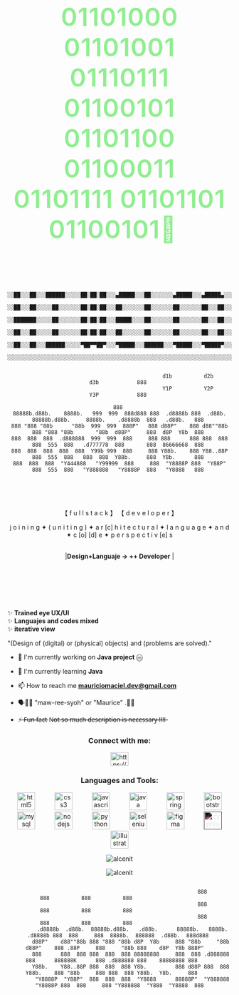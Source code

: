 <h1 align="center">
  <span style="color: #90EE90; 
              font-size: 2em;
              letter-spacing: 1px;
              font-weight: 600;
              display: inline-block;
              padding: 0 10px;">
   01101000  01101001  01110111  01100101  01101100  01100011  01101111  01101101  01100101👋 &nbsp; 
  </span>
</h1
 <br/><br/>     

<pre style="text-align: center;"><code>

     
                  ░░██░░░██░░░██████░░░░░██░██░██░░░▄█████░░░██░░░░░░░▄█████░░░▄█████▄░░░▄██▄▄██▄░░░▄█████
                  ░░██░░░██░░░░░██░░░░░░░██░██░██░░░██░░░░░░░██░░░░░░░██░░░░░░░██░░░██░░░██░██░██░░░██░░░░
                  ░░███████░░░░░██░░░░░░░██░██░██░░░█████░░░░██░░░░░░░██░░░░░░░██░░░██░░░██░██░██░░░█████░
                  ░░██░░░██░░░░░██░░░░░░░██░██░██░░░██░░░░░░░██░░░░░░░██░░░░░░░██░░░██░░░██░██░██░░░██░░░░
                  ░░██░░░██░░░██████░░░░░▀██▀▀██▀░░░▀█████░░░██████░░░▀█████░░░▀█████▀░░░██░██░██░░░▀█████
                  ░░░░░░░░░░░░░░░░░░░░░░░░░░░░░░░░░░░░░░░░░░░░░░░░░░░░░░░░░░░░░░░░░░░░░░░░░░░░░░░░░░░░░░░░
</code></pre>
<pre style="text-align: center;"><code>
                                           d1b          d2b                                                 d3b            888 
                                           Y1P          Y2P                                                 Y3P            888 
                                                                                                                           888 
88888b.d88b.    8888b.   999  999  888d888 888  .d8888b 888  .d88b.     88888b.d88b.     8888b.    .d8888b  888   .d88b.   888 
888 "888 "88b      "88b  999  999  888P"   888 d88P"    888 d88""88b    888 "888 "88b       "88b  d88P"     888  d8P  Y8b  888 
888  888  888  .d888888  999  999  888     888 888      888 888  888    888  555  888   .d777778  888       888  86666668  888 
888  888  888  888  888  Y99b 999  888     888 Y88b.    888 Y88..88P    888  555  888   888  888  Y88b.     888  Y8b.      888 
888  888  888  "Y444888   "Y99999  888     888  "Y8888P 888  "Y88P"     888  555  888   "Y888888   "Y8888P  888   "Y8888   888 
</code></pre>
                                       

>
 
  
  <br/><br/><br/>
<p align="center">
                                    【  f  u  l  l  s  t  a  c  k  】 【  d  e  v  e  l  o  p  e  r  】
</p>

<!-- Contenedor principal para el texto parpadeante -->
<div class="flickering-text-container"align="center">
  <div class="flickering-text" display: inline-block;
    animation-name: flicker;
    animation-iteration-count: infinite;
    animation-timing>
    <span class="letter" style="animation-duration: 2.5s; animation-delay: 0.1s;">j</span>
    <span class="letter" style="animation-duration: 3.1s; animation-delay: 0.5s;">o</span>
    <span class="letter" style="animation-duration: 2.2s; animation-delay: 1.1s;">i</span>
    <span class="letter" style="animation-duration: 2.8s; animation-delay: 0.2s;">n</span>
    <span class="letter" style="animation-duration: 1.9s; animation-delay: 1.5s;">i</span>
    <span class="letter" style="animation-duration: 3.3s; animation-delay: 0.8s;">n</span>
    <span class="letter" style="animation-duration: 2.6s; animation-delay: 0.3s;">g</span>
    <span class="letter" style="animation-duration: 2.6s; animation-delay: 0.3s;">✦</span>
    <span class="letter" style="animation-duration: 2.1s; animation-delay: 1.8s;">(</span>
    <span class="letter" style="animation-duration: 2.9s; animation-delay: 0.6s;">u</span>
    <span class="letter" style="animation-duration: 2.4s; animation-delay: 1.2s;">n</span>
    <span class="letter" style="animation-duration: 3.0s; animation-delay: 0.4s;">i</span>
    <span class="letter" style="animation-duration: 2.7s; animation-delay: 1.6s;">t</span>
    <span class="letter" style="animation-duration: 2.3s; animation-delay: 0.9s;">i</span>
    <span class="letter" style="animation-duration: 3.2s; animation-delay: 1.3s;">n</span>
    <span class="letter" style="animation-duration: 2.0s; animation-delay: 0.7s;">g</span>
    <span class="letter" style="animation-duration: 2.5s; animation-delay: 1.7s;">)</span>
    <span class="letter" style="animation-duration: 2.8s; animation-delay: 0.0s;">✦ </span>
    <span class="letter" style="animation-duration: 3.1s; animation-delay: 1.0s;">a</span>
    <span class="letter" style="animation-duration: 2.2s; animation-delay: 1.4s;">r</span>
    <span class="letter" style="animation-duration: 2.6s; animation-delay: 0.5s;">[c]</span>
    <span class="letter" style="animation-duration: 2.9s; animation-delay: 1.1s;">h</span>
    <span class="letter" style="animation-duration: 2.1s; animation-delay: 0.2s;">i</span>
    <span class="letter" style="animation-duration: 3.3s; animation-delay: 1.8s;">t</span>
    <span class="letter" style="animation-duration: 2.4s; animation-delay: 0.8s;">e</span>
    <span class="letter" style="animation-duration: 2.7s; animation-delay: 1.3s;">c</span>
    <span class="letter" style="animation-duration: 2.0s; animation-delay: 0.3s;">t</span>
    <span class="letter" style="animation-duration: 3.0s; animation-delay: 1.6s;">u</span>
    <span class="letter" style="animation-duration: 2.5s; animation-delay: 0.9s;">r</span>
    <span class="letter" style="animation-duration: 2.2s; animation-delay: 1.2s;">a</span>
    <span class="letter" style="animation-duration: 2.8s; animation-delay: 0.4s;">l</span>
    <span class="letter" style="animation-duration: 2.3s; animation-delay: 1.5s;">✦   </span>
    <span class="letter" style="animation-duration: 3.1s; animation-delay: 0.7s;">  </span>
    <span class="letter" style="animation-duration: 3.1s; animation-delay: 0.7s;">  </span>
    <span class="letter" style="animation-duration: 2.6s; animation-delay: 1.0s;">l</span>
    <span class="letter" style="animation-duration: 2.9s; animation-delay: 0.1s;">a</span>
    <span class="letter" style="animation-duration: 2.1s; animation-delay: 1.7s;">n</span>
    <span class="letter" style="animation-duration: 3.2s; animation-delay: 0.6s;">g</span>
    <span class="letter" style="animation-duration: 2.4s; animation-delay: 1.3s;">u</span>
    <span class="letter" style="animation-duration: 2.7s; animation-delay: 0.2s;">a</span>
    <span class="letter" style="animation-duration: 2.0s; animation-delay: 1.4s;">g</span>
    <span class="letter" style="animation-duration: 3.0s; animation-delay: 0.8s;">e</span>
    <span class="letter" style="animation-duration: 2.5s; animation-delay: 1.1s;">✦</span>
    <span class="letter" style="animation-duration: 3.1s; animation-delay: 0.7s;"> </span>
    <span class="letter" style="animation-duration: 2.2s; animation-delay: 1.9s;">a</span>
    <span class="letter" style="animation-duration: 2.8s; animation-delay: 0.3s;">n</span>
    <span class="letter" style="animation-duration: 2.3s; animation-delay: 1.6s;">d</span>
    <span class="letter" style="animation-duration: 3.1s; animation-delay: 0.5s;">✦</span>
    <span class="letter" style="animation-duration: 2.6s; animation-delay: 1.2s;">c</span>
    <span class="letter" style="animation-duration: 2.9s; animation-delay: 0.9s;">[o]</span>
    <span class="letter" style="animation-duration: 2.1s; animation-delay: 1.5s;">[d]</span>
    <span class="letter" style="animation-duration: 3.3s; animation-delay: 0.4s;">e</span>
    <span class="letter" style="animation-duration: 2.4s; animation-delay: 1.8s;">✦</span>
    <span class="letter" style="animation-duration: 2.7s; animation-delay: 0.7s;">p</span>
    <span class="letter" style="animation-duration: 2.0s; animation-delay: 1.0s;">e</span>
    <span class="letter" style="animation-duration: 3.0s; animation-delay: 0.1s;">r</span>
    <span class="letter" style="animation-duration: 2.5s; animation-delay: 1.3s;">s</span>
    <span class="letter" style="animation-duration: 2.2s; animation-delay: 1.6s;">p</span>
    <span class="letter" style="animation-duration: 2.8s; animation-delay: 0.2s;">e</span>
    <span class="letter" style="animation-duration: 2.3s; animation-delay: 1.9s;">c</span>
    <span class="letter" style="animation-duration: 3.1s; animation-delay: 0.6s;">t</span>
    <span class="letter" style="animation-duration: 2.6s; animation-delay: 1.1s;">i</span>
    <span class="letter" style="animation-duration: 2.9s; animation-delay: 0.8s;">v</span>
    <span class="letter" style="animation-duration: 2.1s; animation-delay: 1.4s;">[e]</span>
    <span class="letter" style="animation-duration: 3.2s; animation-delay: 0.5s;">s</span>
  </div>
</div>
<br/>

<p align="center">
  |<strong>Design+Languaje → ++ Developer</strong> |
</p>
<br/>


<br/><br/><br/>
  
✨ <strong>Trained eye UX/UI</strong>   
✨ <strong>Languajes and codes mixed</strong>   
✨ <strong> iterative view</strong>   

"(Design of (digital) or (physical) objects) and (problems are solved)."


- 🔭 I'm currently working on **Java project** ⓜ

- 🌱 I'm currently learning **Java**

- 📫 How to reach me **mauriciomaciel.dev@gmail.com**

-  🗣👂🏻 "maw-ree-syoh" or "Maurice" .🤙🏻

- ⚡ ̶̶F̶̶u̶̶n̶̶ ̶̶f̶̶a̶̶c̶̶t̶̶ N̶̶o̶̶t̶̶ ̶̶s̶̶o̶̶ ̶̶m̶̶u̶̶c̶̶h̶̶ ̶̶d̶̶e̶̶s̶̶c̶̶r̶̶i̶̶p̶̶t̶̶i̶̶o̶̶n̶̶ ̶̶i̶̶s̶̶ ̶̶n̶̶e̶̶c̶̶e̶̶s̶̶s̶̶a̶̶r̶̶y̶̶ ̶̶!̶̶!̶̶!̶̶!̶̶   

<h3 align="center">Connect with me:</h3>
<p align="center">
<a href="https://linkedin.com/in/https://www.linkedin.com/in/mauricio-maciel-3b98a62b5/" target="blank"><img align="center" src="https://raw.githubusercontent.com/rahuldkjain/github-profile-readme-generator/master/src/images/icons/Social/linked-in-alt.svg" alt="https://www.linkedin.com/in/mauricio-maciel-3b98a62b5/" height="30" width="40" /></a>
</p>

<h3 align="center">Languages and Tools:</h3>
<p align="center"> 
 <img src="https://raw.githubusercontent.com/alcenit/util/main/assets/icons/html5-original-wordmark.svg" alt="html5" width="40" height="40" style="margin: 0 20px;"/>
 <img src="https://raw.githubusercontent.com/alcenit/util/main/assets/icons/css3-original-wordmark.svg" alt="css3" width="40" height="40" style="margin: 0 20px;"/> 
 <img src="https://raw.githubusercontent.com/alcenit/util/main/assets/icons/javascript-original.svg" alt="javascript" width="40" height="40" style="margin: 0 20px;"/>
 <img src="https://raw.githubusercontent.com/alcenit/util/main/assets/icons/java-original.svg" alt="java" width="40" height="40" style="margin: 0 20px;"/>
 <img src="https://raw.githubusercontent.com/alcenit/util/main/assets/icons/spring-original.svg" alt="spring" width="40" height="40" style="margin: 0 20px;"/> 
 <img src="https://raw.githubusercontent.com/alcenit/util/main/assets/icons/bootstrap-original-wordmark.svg" alt="bootstrap" width="40" height="40" style="margin: 0 20px;"/> 
 <img src="https://raw.githubusercontent.com/alcenit/util/main/assets/icons/mysql-original-wordmark.svg" alt="mysql" width="40" height="40" style="margin: 0 20px;"/> 
 <img src="https://raw.githubusercontent.com/alcenit/util/main/assets/icons/nodejs-original-wordmark.svg" alt="nodejs" width="40" height="40" style="margin: 0 20px;"/> 
 <img src="https://raw.githubusercontent.com/alcenit/util/main/assets/icons/python-original.svg" alt="python" width="40" height="40" style="margin: 0 20px;"/> 
 <img src="https://raw.githubusercontent.com/alcenit/util/main/assets/icons/selenium-original.svg" alt="selenium" width="40" height="40" style="margin: 0 20px;"/> 
 <img src="https://raw.githubusercontent.com/alcenit/util/main/assets/icons/figma-original.svg" alt="figma" width="40" height="40" style="margin: 0 20px;"/>
 <img src="https://raw.githubusercontent.com/alcenit/util/main/assets/icons/cypressio-original.svg" alt="cypress" width="40" height="40" style="margin: 0 20px; filter: invert(100%);"/> 
 <img src="https://raw.githubusercontent.com/alcenit/util/main/assets/icons/illustrator-plain.svg" alt="illustrator" width="40" height="40" style="margin: 0 20px;"/> 
</p>

<p align="center"><img align="center" src="https://github-readme-stats.vercel.app/api/top-langs?username=alcenit&show_icons=true&locale=en&layout=compact" alt="alcenit" /></p>
<p align="center"> <img src="https://komarev.com/ghpvc/?username=alcenit&label=Profile%20views&color=0e75b6&style=flat" alt="alcenit" /> </p>
<pre style="text-align: center;"><code>
                                                    888                        888          888          888                     
                                                    888                        888          888          888                     
                                                    888                        888          888          888                     
        .d8888b  .d88b.  88888b.d88b.   .d88b.      88888b.   8888b.   .d8888b 888  888     888  8888b.  888888  .d88b.  888d888 
       d88P"    d88""88b 888 "888 "88b d8P  Y8b     888 "88b     "88b d88P"    888 .88P     888     "88b 888    d8P  Y8b 888P"   
       888      888  888 888  888  888 88888888     888  888 .d888888 888      888888K      888 .d888888 888    88888888 888     
       Y88b.    Y88..88P 888  888  888 Y8b.         888 d88P 888  888 Y88b.    888 "88b     888 888  888 Y88b.  Y8b.     888     
        "Y8888P  "Y88P"  888  888  888  "Y8888      88888P"  "Y888888  "Y8888P 888  888     888 "Y888888  "Y888  "Y8888  888


</code></pre>





<!-- Bloque de estilos. Pégalo al final de tu README.md 

<style>
  /* Contenedor para centrar el texto */
  .flickering-text-container {
    display: flex;
    justify-content: center;
    align-items: center;
    margin: 20px 0; /* Añadimos un poco de espacio */
  }

  /* Contenedor para el estilo del texto en sí */
  .flickering-text {
    color: #3CB371;
    font-weight: 600;
    font-size: 1.2rem; /* Hacemos el texto un poco más grande */
  }

  /* Estilo base para cada letra */
  .letter {
    display: inline-block; /* Importante para que la animación funcione */
    animation-name: flicker;
    animation-iteration-count: infinite;
    animation-timing

<pre style="text-align: center;"><code>
                                                                                  iiii                        iiii                                                                                        iiii
                                                                                 i::::i                      i::::i                                                                                      i::::i                     
                                                                                  iiii                        iiii                                                                                        iiii                       
                                                                                                                                                                                                                                     
   mmmmmmm    mmmmmmm     aaaaaaaaaaaaa   uuuuuu    uuuuuu  rrrrr   rrrrrrrrr   iiiiiii     cccccccccccccccciiiiiii    ooooooooooo           mmmmmmm    mmmmmmm     aaaaaaaaaaaaa       cccccccccccccccciiiiiii     eeeeeeeeeeee      
 mm:::::::m  m:::::::mm   a::::::::::::a  u::::u    u::::u  r::::rrr:::::::::r  i:::::i   cc:::::::::::::::ci:::::i  oo:::::::::::oo       mm:::::::m  m:::::::mm   a::::::::::::a    cc:::::::::::::::ci:::::i   ee::::::::::::ee    
m::::::::::mm::::::::::m  aaaaaaaaa:::::a u::::u    u::::u  r:::::::::::::::::r  i::::i  c:::::::::::::::::c i::::i o:::::::::::::::o     m::::::::::mm::::::::::m  aaaaaaaaa:::::a  c:::::::::::::::::c i::::i  e::::::eeeee:::::ee  
m::::::::::::::::::::::m           a::::a u::::u    u::::u  rr::::::rrrrr::::::r i::::i c:::::::cccccc:::::c i::::i o:::::ooooo:::::o     m::::::::::::::::::::::m           a::::a c:::::::cccccc:::::c i::::i e::::::e     e:::::e  
m:::::mmm::::::mmm:::::m    aaaaaaa:::::a u::::u    u::::u   r:::::r     r:::::r i::::i c::::::c     ccccccc i::::i o::::o     o::::o     m:::::mmm::::::mmm:::::m    aaaaaaa:::::a c::::::c     ccccccc i::::i e:::::::eeeee::::::e  
m::::m   m::::m   m::::m  aa::::::::::::a u::::u    u::::u   r:::::r     rrrrrrr i::::i c:::::c              i::::i o::::o     o::::o     m::::m   m::::m   m::::m  aa::::::::::::a c:::::c              i::::i e:::::::::::::::::e   
m::::m   m::::m   m::::m a::::aaaa::::::a u::::u    u::::u   r:::::r             i::::i c:::::c              i::::i o::::o     o::::o     m::::m   m::::m   m::::m a::::aaaa::::::a c:::::c              i::::i e::::::eeeeeeeeeee    
m::::m   m::::m   m::::ma::::a    a:::::a u:::::uuuu:::::u   r:::::r             i::::i c::::::c     ccccccc i::::i o::::o     o::::o     m::::m   m::::m   m::::ma::::a    a:::::a c::::::c     ccccccc i::::i e:::::::e            
m::::m   m::::m   m::::ma::::a    a:::::a u:::::::::::::::uu r:::::r            i::::::ic:::::::cccccc:::::ci::::::io:::::ooooo:::::o     m::::m   m::::m   m::::ma::::a    a:::::a c:::::::cccccc:::::ci::::::ie::::::::e          
m::::m   m::::m   m::::ma:::::aaaa::::::a  u:::::::::::::::u r:::::r            i::::::i c:::::::::::::::::ci::::::io:::::::::::::::o     m::::m   m::::m   m::::ma:::::aaaa::::::a  c:::::::::::::::::ci::::::i e::::::::eeeeeeee  
m::::m   m::::m   m::::m a::::::::::aa:::a  uu::::::::uu:::u r:::::r            i::::::i  cc:::::::::::::::ci::::::i oo:::::::::::oo      m::::m   m::::m   m::::m a::::::::::aa:::a  cc:::::::::::::::ci::::::i  ee:::::::::::::e  
mmmmmm   mmmmmm   mmmmmm  aaaaaaaaaa  aaaa    uuuuuuuu  uuuu rrrrrrr            iiiiiiii    cccccccccccccccciiiiiiii   ooooooooooo        mmmmmm   mmmmmm   mmmmmm  aaaaaaaaaa  aaaa    cccccccccccccccciiiiiiii    eeeeeeeeeeeeee  

 lllllll  
 l:::::l
 l:::::l
 l:::::l
  l::::l
  l::::l
  l::::l
  l::::l
  l::::l
  l::::l
 l::::::l
 l::::::l
 l::::::l
 llllllll 
   
</code></pre>
-->



